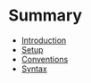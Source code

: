 # Summary

* [Introduction](README.md)
* [Setup](src/setup.md)
* [Conventions](src/conventions.md)
* [Syntax](src/syntax.md)
